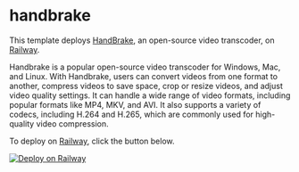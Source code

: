 # handbrake
This template deploys [HandBrake](https://handbrake.fr/), an open-source video transcoder, on [Railway](https://railway.app/?referralCode=alphasec).

Handbrake is a popular open-source video transcoder for Windows, Mac, and Linux. With Handbrake, users can convert videos from one format to another, compress videos to save space, crop or resize videos, and adjust video quality settings. It can handle a wide range of video formats, including popular formats like MP4, MKV, and AVI. It also supports a variety of codecs, including H.264 and H.265, which are commonly used for high-quality video compression.

To deploy on [Railway](https://railway.app/?referralCode=alphasec), click the button below.

[![Deploy on Railway](https://railway.app/button.svg)](https://railway.app/new/template/indNPy?referralCode=alphasec)
